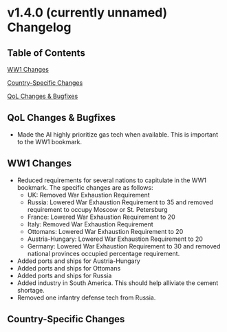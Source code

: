 # v1.4.0 (currently unnamed) Changelog
## Table of Contents 
[WW1 Changes](#ww1-changes)

[Country-Specific Changes](#country-specific-changes)

[QoL Changes & Bugfixes](#qol-changes-&-bugfixes)
## QoL Changes & Bugfixes
- Made the AI highly prioritize gas tech when available. This is important to the WW1 bookmark.
## WW1 Changes
- Reduced requirements for several nations to capitulate in the WW1 bookmark. The specific changes are as follows:
    - UK: Removed War Exhaustion Requirement
    - Russia: Lowered War Exhaustion Requirement to 35 and removed requirement to occupy Moscow or St. Petersburg
    - France: Lowered War Exhaustion Requirement to 20
    - Italy: Removed War Exhaustion Requirement
    - Ottomans: Lowered War Exhaustion Requirement to 20
    - Austria-Hungary: Lowered War Exhaustion Requirement to 20
    - Germany: Lowered War Exhaustion Requirement to 30 and removed national provinces occupied percentage requirement.
- Added ports and ships for Austria-Hungary
- Added ports and ships for Ottomans
- Added ports and ships for Russia
- Added industry in South America. This should help alliviate the cement shortage.
- Removed one infantry defense tech from Russia.
## Country-Specific Changes